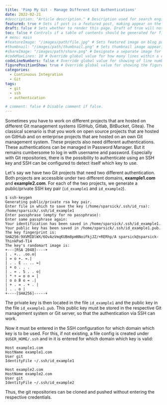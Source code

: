 ```yaml
---
title: 'Pimp My Git - Manage Different Git Authentications'
date: 2022-02-21
#description: "Article description." # Description used for search engine.
featured: true # Sets if post is a featured post, making appear on the home page side bar.
draft: false # Sets whether to render this page. Draft of true will not be rendered.
toc: false # Controls if a table of contents should be generated for first-level links automatically.
# menu: main
#featureImage: "/images/path/file.jpg" # Sets featured image on blog post.
#thumbnail: "/images/path/thumbnail.png" # Sets thumbnail image appearing inside card on homepage.
#shareImage: "/images/path/share.png" # Designate a separate image for social media sharing.
#codeMaxLines: 10 # Override global value for how many lines within a code block before auto-collapsing.
codeLineNumbers: false # Override global value for showing of line numbers within code block.
figurePositionShow: true # Override global value for showing the figure label.
categories:
  - Continuous Integration
  - Git
tags:
  - git
  - ssh
  - authentication

# comment: false # Disable comment if false.
---
```

Sometimes you have to work on different projects that are hosted on different Git management systems (GitHub, Gitlab, BitBucket, Gitea).
The classical scenario is that you work on open source projects that are hosted on GitHub and on enterprise projects that are hosted on an own Git management system.
These projects also need different authentications.
These authentications can be managed in Password Manager.
But it remains cumbersome to log in with username and password.
Especially with Git repositories, there is the possibility to authenticate using an SSH key and SSH can be configured to detect itself which key to use.

Let's say we have two Git projects that need two different authentication. Both projects are accessible under two different domains, **example1.com** and **example2.com**. For each of the two projects, we generate a public/private SSH key pair (`id_example1` and `id_example2`).

```shell
$ ssh-keygen
Generating public/private rsa key pair.
Enter file in which to save the key (/home/sparsick/.ssh/id_rsa): /home/sparsick/.ssh/id_example1
Enter passphrase (empty for no passphrase):
Enter same passphrase again:
Your identification has been saved in /home/sparsick/.ssh/id_example1.
Your public key has been saved in /home/sparsick/.ssh/id_example1.pub.
The key fingerprint is:
SHA256:9XVMIDlWX/6OvAzVmqKUBm8pmNNoiFkjJZ/+RERhp/A sparsick@sparsick-ThinkPad-T14
The key's randomart image is:
+---[RSA 2048]----+
| . +.. .oo.o|
| = o +. =.|
| . . E .. .. =|
| + o . . .
| . = . S . . o|
| * + = o o = |
| o o B o = .|
| + . = . + . |
| . . o |
+----[SHA256]-----+
```

The private key is then located in the file `id_example1` and the public key in the file `id_example1.pub`. This public key must be stored in the respective Git management system or Git server, so that the authentication via SSH can work.

Now it must be entered in the SSH configuration for which domain which key is to be used. For this, if not existing, a file config is created under `$USER_HOME/.ssh` and in it is entered for which domain which key is valid:

```shell
Host example1.com
HostName example1.com
User git
IdentityFile ~/.ssh/id_example1

Host example2.com
HostName example2.com
User git
IdentityFile ~/.ssh/id_example2
```

Thus, the git repositories can be cloned and pushed without entering the respective credentials.
